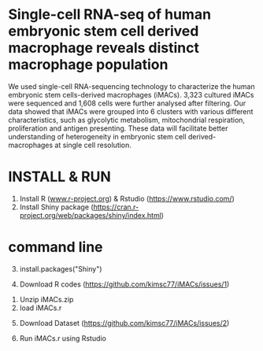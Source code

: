 # Single-cell RNA-seq of human embryonic stem cell derived macrophage reveals distinct macrophage population

We used single-cell RNA-sequencing technology to characterize the human embryonic stem cells-derived macrophages (iMACs). 3,323 cultured iMACs were sequenced and 1,608 cells were further analysed after filtering. Our data showed that iMACs were grouped into 6 clusters with various different characteristics, such as glycolytic metabolism, mitochondrial respiration, proliferation and antigen presenting. These data will facilitate better understanding of heterogeneity in embryonic stem cell derived-macrophages at single cell resolution.

# INSTALL & RUN
1. Install R (www.r-project.org) & Rstudio (https://www.rstudio.com/)
2. Install Shiny package (https://cran.r-project.org/web/packages/shiny/index.html)

# command line
3. install.packages("Shiny")

4. Download R codes (https://github.com/kimsc77/iMACs/issues/1)

1) Unzip iMACs.zip
2) load iMACs.r

5. Download Dataset (https://github.com/kimsc77/iMACs/issues/2)

6. Run iMACs.r using Rstudio
